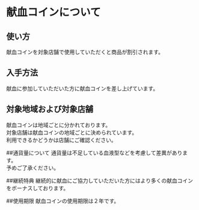# 献血コインについて

## 使い方
献血コインを対象店舗で使用していただくと商品が割引されます。

## 入手方法
献血に参加していただいた方に献血コインを差し上げています。

## 対象地域および対象店舗
献血コインは地域ごとに分かれております。  
対象店舗は献血コインの地域ごとに決められています。  
利用できるかどうかは店舗にご確認ください。<br>

##通貨量について
通貨量は不足している血液型などを考慮して差異があります。  
予めご了承ください。<br>

##継続特典
継続的に献血にご協力していただいた方にはより多くの献血コインをボーナスしております。  

##使用期限
献血コインの使用期限は２年です。<br>
